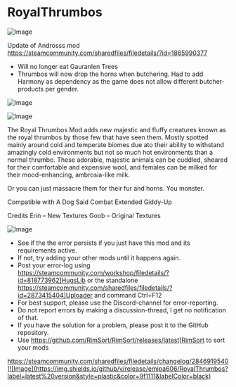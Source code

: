 # RoyalThrumbos

![Image](https://i.imgur.com/buuPQel.png)

Update of Androsss mod
https://steamcommunity.com/sharedfiles/filedetails/?id=1865990377

- Will no longer eat Gauranlen Trees
- Thrumbos will now drop the horns when butchering. Had to add Harmony as dependency as the game does not allow different butcher-products per gender.

![Image](https://i.imgur.com/pufA0kM.png)

	
![Image](https://i.imgur.com/Z4GOv8H.png)

The Royal Thrumbos Mod adds new majestic and fluffy creatures known as the royal thrumbos by those few that have seen them. 
Mostly spotted mainly around cold and temperate biomes due ato their ability to withstand amazingly cold environments but not so much hot environments than a normal thrumbo. 
These adorable, majestic animals can be cuddled, sheared for their comfortable and expensive wool, and females can be milked for their mood-enhancing, ambrosia-like milk.

Or you can just massacre them for their fur and horns. You monster.

Compatible with
A Dog Said
Combat Extended
Giddy-Up

Credits
Erin – New Textures
Goob – Original Textures

![Image](https://i.imgur.com/PwoNOj4.png)



-  See if the the error persists if you just have this mod and its requirements active.
-  If not, try adding your other mods until it happens again.
-  Post your error-log using https://steamcommunity.com/workshop/filedetails/?id=818773962]HugsLib or the standalone https://steamcommunity.com/sharedfiles/filedetails/?id=2873415404]Uploader and command Ctrl+F12
-  For best support, please use the Discord-channel for error-reporting.
-  Do not report errors by making a discussion-thread, I get no notification of that.
-  If you have the solution for a problem, please post it to the GitHub repository.
-  Use https://github.com/RimSort/RimSort/releases/latest]RimSort to sort your mods



https://steamcommunity.com/sharedfiles/filedetails/changelog/2846919540]![Image](https://img.shields.io/github/v/release/emipa606/RoyalThrumbos?label=latest%20version&style=plastic&color=9f1111&labelColor=black)

